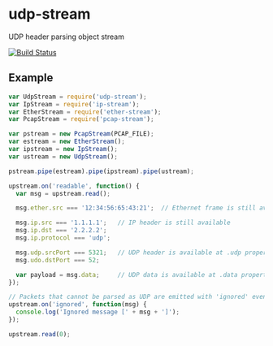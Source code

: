 # udp-stream

UDP header parsing object stream

[![Build Status](https://travis-ci.org/wanderview/node-udp-stream.png)](https://travis-ci.org/wanderview/node-udp-stream)

## Example

```javascript
var UdpStream = require('udp-stream');
var IpStream = require('ip-stream');
var EtherStream = require('ether-stream');
var PcapStream = require('pcap-stream');

var pstream = new PcapStream(PCAP_FILE);
var estream = new EtherStream();
var ipstream = new IpStream();
var ustream = new UdpStream();

pstream.pipe(estream).pipe(ipstream).pipe(ustream);

upstream.on('readable', function() {
  var msg = upstream.read();

  msg.ether.src === '12:34:56:65:43:21';  // Ethernet frame is still available

  msg.ip.src === '1.1.1.1';   // IP header is still available
  msg.ip.dst === '2.2.2.2';
  msg.ip.protocol === 'udp';

  msg.udp.srcPort === 5321;   // UDP header is available at .udp property
  msg.udo.dstPort === 52;

  var payload = msg.data;     // UDP data is available at .data property
});

// Packets that cannot be parsed as UDP are emitted with 'ignored' event
upstream.on('ignored', function(msg) {
  console.log('Ignored message [' + msg + ']');
});

upstream.read(0);
```
